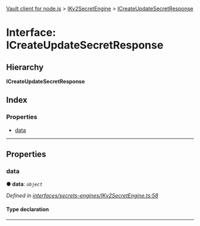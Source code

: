 [Vault client for node.js](../README.md) > [IKv2SecretEngine](../modules/ikv2secretengine.md) > [ICreateUpdateSecretResponse](../interfaces/ikv2secretengine.icreateupdatesecretresponse.md)

# Interface: ICreateUpdateSecretResponse

## Hierarchy

**ICreateUpdateSecretResponse**

## Index

### Properties

* [data](ikv2secretengine.icreateupdatesecretresponse.md#data)

---

## Properties

<a id="data"></a>

###  data

**● data**: *`object`*

*Defined in [interfaces/secrets-engines/IKv2SecretEngine.ts:58](https://github.com/theogravity/vault-tacular/blob/fa3cc87/src/interfaces/secrets-engines/IKv2SecretEngine.ts#L58)*

#### Type declaration

___


